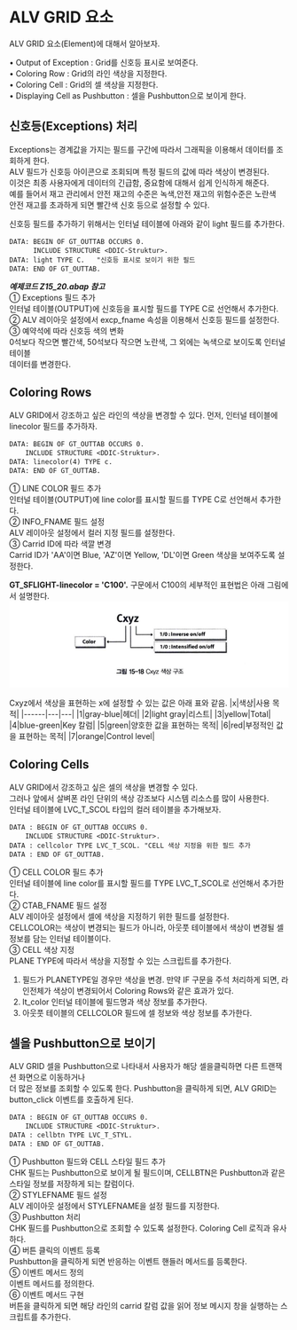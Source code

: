 # ALV GRID 요소

ALV GRID 요소(Element)에 대해서 알아보자. <br>

• Output of Exception : Grid를 신호등 표시로 보여준다. <br>
• Coloring Row : Grid의 라인 색상을 지정한다. <br>
• Coloring Cell : Grid의 셀 색상을 지정한다. <br>
• Displaying Cell as Pushbutton : 셀을 Pushbutton으로 보이게 한다. <br>

## 신호등(Exceptions) 처리
Exceptions는 경계값을 가지는 필드를 구간에 따라서 그래픽을 이용해서 데이터를 조회하게 한다. <br>
ALV 필드가 신호등 아이콘으로 조회되며 특정 필드의 값에 따라 색상이 변경된다. <br>
이것은 최종 사용자에게 데이터의 긴급함, 중요함에 대해서 쉽게 인식하게 해준다.<br>
예를 들어서 재고 관리에서 안전 재고의 수준은 녹색,안전 재고의 위험수준은 노란색<br>
안전 재고를 초과하게 되면 빨간색 신호 등으로 설정할 수 있다.

신호등 필드를 추가하기 위해서는 인터널 테이블에 아래와 같이 light 필드를 추가한다.
```ABAP
DATA: BEGIN OF GT_OUTTAB OCCURS 0.
      INCLUDE STRUCTURE <DDIC-Struktur>.
DATA: light TYPE C.   "신호등 표시로 보이기 위한 필드
DATA: END OF GT_OUTTAB. 
```

***예제코드 Z15_20.abap 참고***<br>
① Exceptions 필드 추가 <br>
인터널 테이블(OUTPUT)에 신호등을 표시할 필드를 TYPE C로 선언해서 추가한다. <br>
② ALV 레이아웃 설정에서 excp_fname 속성을 이용해서 신호등 필드를 설정한다.<br>
③ 예약석에 따라 신호등 색의 변화<br>
0석보다 작으면 빨간색, 50석보다 작으면 노란색, 그 외에는 녹색으로 보이도록 인터널 테이블 <br> 데이터를 변경한다.

## Coloring Rows
ALV GRID에서 강조하고 싶은 라인의 색상을 변경할 수 있다. 먼저, 인터널 테이블에 linecolor 필드를 추가하자.

```ABAP
DATA: BEGIN OF GT_OUTTAB OCCURS 0.
    INCLUDE STRUCTURE <DDIC-Struktur>.
DATA: linecolor(4) TYPE c.
DATA: END OF GT_OUTTAB.    
```

① LINE COLOR 필드 추가<br>
인터널 테이블(OUTPUT)에 line color를 표시할 필드를 TYPE C로 선언해서 추가한다. <br>
② INFO_FNAME 필드 설정<br>
ALV 레이아웃 설정에서 컬러 지정 필드를 설정한다. <br>
③ Carrid ID에 따라 색깔 변경<br>
Carrid ID가 'AA'이면 Blue, 'AZ'이면 Yellow, 'DL'이면 Green 색상을 보여주도록 설정한다.

**GT_SFLIGHT-linecolor = 'C100'.** 구문에서 C100의 세부적인 표현법은 아래 그림에서 설명한다.
![](https://raw.githubusercontent.com/hansung0904/ABAP-Study/main/EasyABAPCapture/Cxyz%20%EC%83%89%EC%83%81%20%EA%B5%AC%EC%A1%B0.png)

Cxyz에서 색상을 표현하는 x에 설정할 수 있는 값은 아래 표와 같음.
|x|색상|사용 목적|
|------|---|---|
|1|gray-blue|헤더|
|2|light gray|리스트|
|3|yellow|Total|
|4|blue-green|Key 칼럼|
|5|green|양호한 값을 표현하는 목적|
|6|red|부정적인 값을 표현하는 목적|
|7|orange|Control level|

## Coloring Cells
ALV GRID에서 강조하고 싶은 셀의 색상을 변경할 수 있다. <br>
그러나 앞에서 살벼폰 라인 단위의 색상 강조보다 시스템 리소스를 많이 사용한다. <br>
인터널 테이블에 LVC_T_SCOL 타입의 컬러 테이블을 추가해보자.

```ABAP
DATA : BEGIN OF GT_OUTTAB OCCURS 0.
    INCLUDE STRUCTURE <DDIC-Struktur>.
DATA : cellcolor TYPE LVC_T_SCOL. "CELL 색상 지정을 위한 필드 추가
DATA : END OF GT_OUTTAB.    
```

① CELL COLOR 필드 추가<br>
인터널 테이블에 line color를 표시할 필드를 TYPE LVC_T_SCOL로 선언해서 추가한다. <br>
② CTAB_FNAME 필드 설정<br>
ALV 레이아웃 설정에서 셀에 색상을 지정하기 위한 필드를 설정한다. <br>
CELLCOLOR는 색상이 변경되는 필드가 아니라, 아웃풋 테이블에서 색상이 변경될 셀 정보를 담는 인터널 테이블이다.<br>
③ CELL 색상 지정<br>
PLANE TYPE에 따라서 색상을 지정할 수 있는 스크립트를 추가한다.<BR>
1. 필드가 PLANETYPE일 경우만 색상을 변경. 만약 IF 구문을 주석 처리하게 되면, 라인전체가 색상이 변경되어서 Coloring Rows와 같은 효과가 있다.
2. lt_color 인터널 테이블에 필드명과 색상 정보를 추가한다.
3. 아웃풋 테이블의 CELLCOLOR 필드에 셀 정보와 색상 정보를 추가한다.

## 셀을 Pushbutton으로 보이기
ALV GRID 셀을 Pushbutton으로 나타내서 사용자가 해당 셀을클릭하면 다른 트랜잭션 화면으로 이동하거나 <br> 더 많은 정보를 조회할 수 있도록 한다. Pushbutton을 클릭하게 되면, ALV GRID는 button_click 이벤트를 호출하게 된다.
```ABAP
DATA : BEGIN OF GT_OUTTAB OCCURS 0.
    INCLUDE STRUCTURE <DDIC-Struktur>.
DATA : cellbtn TYPE LVC_T_STYL.
DATA : END OF GT_OUTTAB.    
```
① Pushbutton 필드와 CELL 스타일 필드 추가<br>
CHK 필드는 Pushbutton으로 보이게 될 필드이며, CELLBTN은 Pushbutton과 같은 스타일 정보를 저장하게 되는 칼럼이다. <br>
② STYLEFNAME 필드 설정<br>
ALV 레이아웃 설정에서 STYLEFNAME을 설정 필드를 지정한다. <br>
③ Pushbutton 처리<br>
CHK 필드를 Pushbutton으로 조회할 수 있도록 설정한다. Coloring Cell 로직과 유사하다.<br>
④ 버튼 클릭의 이벤트 등록<br>
Pushbutton을 클릭하게 되면 반응하는 이벤트 핸들러 메서드를 등록한다. <br>
⑤ 이벤트 메서드 정의<br> 이벤트 메서드를 정의한다. <br>
⑥ 이벤트 메서드 구현<br>
버튼을 클릭하게 되면 해당 라인의 carrid 칼럼 값을 읽어 정보 메시지 창을 실행하는 스크립트를 추가한다.